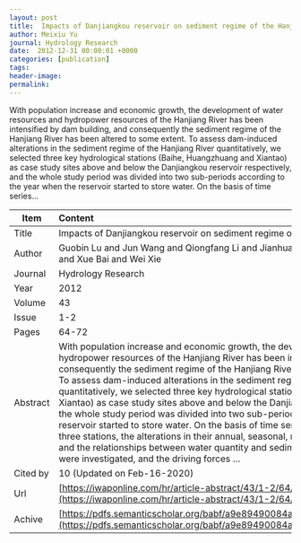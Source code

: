 ```yaml
---
layout: post
title:  Impacts of Danjiangkou reservoir on sediment regime of the Hanjiang River
author: Meixiu Yu
journal: Hydrology Research
date:  2012-12-31 00:00:01 +0000
categories: [publication]
tags: 
header-image: 
permalink: 
---
```

With population increase and economic growth, the development of water resources and hydropower resources of the Hanjiang River has been intensified by dam building, and consequently the sediment regime of the Hanjiang River has been altered to some extent. To assess dam-induced alterations in the sediment regime of the Hanjiang River quantitatively, we selected three key hydrological stations (Baihe, Huangzhuang and Xiantao) as case study sites above and below the Danjiangkou reservoir respectively, and the whole study period was divided into two sub-periods according to the year when the reservoir started to store water. On the basis of time series...
<!--the above is the excerpt-->
<!--more-->
<!--the following is the text-->


| Item           | Content     |
| ---------------|:------------|
| Title          | Impacts of Danjiangkou reservoir on sediment regime of the Hanjiang River     |
| Author         | Guobin Lu and Jun Wang and Qiongfang Li and Jianhua Zhao and Meixiu Yu and Tao Cai and Xue Bai and Wei Xie    |
| Journal        | Hydrology Research   |
| Year           | 2012      |
| Volume         | 43	   |
| Issue          | 1-2	   |
| Pages          | 64-72	   |
| Abstract       | With population increase and economic growth, the development of water resources and hydropower resources of the Hanjiang River has been intensified by dam building, and consequently the sediment regime of the Hanjiang River has been altered to some extent. To assess dam-induced alterations in the sediment regime of the Hanjiang River quantitatively, we selected three key hydrological stations (Baihe, Huangzhuang and Xiantao) as case study sites above and below the Danjiangkou reservoir respectively, and the whole study period was divided into two sub-periods according to the year when the reservoir started to store water. On the basis of time series of daily sediment data from the three stations, the alterations in their annual, seasonal, monthly and daily sediment load, and the relationships between water quantity and sediment load in different sub-periods were investigated, and the driving forces …	 |
| Cited by			 | 10 (Updated on Feb-16-2020)   |
| Url  					 | [https://iwaponline.com/hr/article-abstract/43/1-2/64/774](https://iwaponline.com/hr/article-abstract/43/1-2/64/774)		   |
| Achive 	       | [https://pdfs.semanticscholar.org/babf/a9e89490084a598f559d62c841ef633ce72c.pdf](https://pdfs.semanticscholar.org/babf/a9e89490084a598f559d62c841ef633ce72c.pdf)		 |

